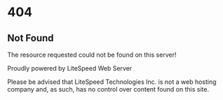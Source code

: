 # 404

## Not Found

The resource requested could not be found on this server!

Proudly powered by LiteSpeed Web Server

Please be advised that LiteSpeed Technologies Inc. is not a web hosting company and, as such, has no control over content found on this site.